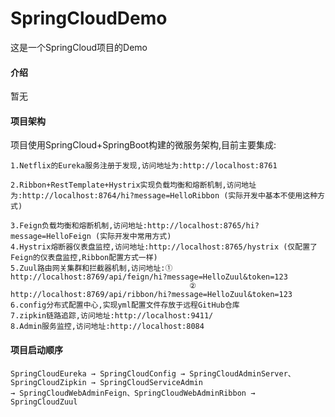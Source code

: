 # SpringCloudDemo
这是一个SpringCloud项目的Demo
#### 介绍
暂无
#### 项目架构
项目使用SpringCloud+SpringBoot构建的微服务架构,目前主要集成:  

	1.Netflix的Eureka服务注册于发现,访问地址为:http://localhost:8761  
	
	2.Ribbon+RestTemplate+Hystrix实现负载均衡和熔断机制,访问地址为:http://localhost:8764/hi?message=HelloRibbon (实际开发中基本不使用这种方式)  
	
	3.Feign负载均衡和熔断机制,访问地址:http://localhost:8765/hi?message=HelloFeign (实际开发中常用方式)
	4.Hystrix熔断器仪表盘监控,访问地址:http://localhost:8765/hystrix (仅配置了Feign的仪表盘监控,Ribbon配置方式一样)
	5.Zuul路由网关集群和拦截器机制,访问地址:① http://localhost:8769/api/feign/hi?message=HelloZuul&token=123
											② http://localhost:8769/api/ribbon/hi?message=HelloZuul&token=123
	6.config分布式配置中心,实现yml配置文件存放于远程GitHub仓库
	7.zipkin链路追踪,访问地址:http://localhost:9411/
	8.Admin服务监控,访问地址:http://localhost:8084
#### 项目启动顺序
	SpringCloudEureka → SpringCloudConfig → SpringCloudAdminServer、SpringCloudZipkin → SpringCloudServiceAdmin
	→ SpringCloudWebAdminFeign、SpringCloudWebAdminRibbon → SpringCloudZuul